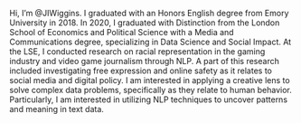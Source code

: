 Hi, I’m @JIWiggins. I graduated with an Honors English degree from Emory University in 2018. In 2020, I graduated with Distinction from the London School of Economics and Political Science with a Media and Communications degree, specializing in Data Science and Social Impact. At the LSE, I conducted research on racial representation in the gaming industry and video game journalism through NLP. A part of this research included investigating free expression and online safety as it relates to social media and digital policy. I am interested in applying a creative lens to solve complex data problems, specifically as they relate to human behavior. Particularly, I am interested in utilizing NLP techniques to uncover patterns and meaning in text data. 



<!---
JIWiggins/JIWiggins is a ✨ special ✨ repository because its `README.md` (this file) appears on your GitHub profile.
You can click the Preview link to take a look at your changes.
--->
